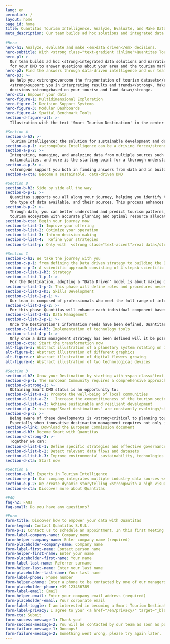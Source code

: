```yaml
---
lang: en
permalink: /
layout: home
page_id: home
title: Quantitas Tourism Intelligence. Analyze, Evaluate, and Make Data Driven Decisions.
meta_description: Our team builds ad hoc solutions and integrated data narratives for your DMO to answer questions about your area and the tourism market.

#Hero
hero-h1: Analyze, evaluate and make <em>data driven</em> decisions.
hero-subtitle: With <strong class="text-gradient !inline">Quantitas Tourism Intelligence</strong> you can manage your DMO starting with your most important data.
hero-p1: >-
  Our team builds ad hoc <strong>integrated data solutions and narratives</strong>
  for your DMO to answer questions about your area and the tourism market.
hero-p2: Find the answers through data-driven intelligence and our team's data knowledge.
hero-p3: >-
  We help you <strong>overcome the fragmentation of tourism datasets</strong> to get a global view and 
  <strong>support you in interpreting results and trends</strong>. Make confident business and policy 
  decisions <strong>based on your tourism and land data</strong>.
hero-cta: Empower your data
hero-figure-1: Multidimensional Exploration
hero-figure-2: Decision Support Systems
hero-figure-3: Modular Dashboards
hero-figure-4: Spatial Benchmark Tools
section-d-figure-alt: >-
  Illustration with the text 'Smart Tourism Destination' in the center and all around, clockwise from the top: 'Data', 'Infrastructure and Technology', 'Business', 'Strategy', 'Skills', 'Governance'

#Section A
section-a-h2: >-
  Tourism Intelligence: the solution for sustainable development and destination competitiveness
section-a-p-1: <strong>Data Intelligence can be a driving force</strong> for tourism destination innovation and an important factor in competitiveness, sustainable development, quality of life, and resilience.
section-a-p-2: >-
  Integrating, managing, and analyzing data from multiple sources such as: territory, tourist flows, overnight tourists, 
  nationalities, and more is the starting point for a thorough understanding of what is happening in your territory.
section-a-p-3: >-
  <strong>We support you both in finding answers from data and in building a strategy based on that data.</strong>
section-a-cta: Become a sustainable, data-driven DMO

#Section B
section-b-h2: Side by side all the way
section-b-p-1: >-
  Quantitas supports you all along your journey, helping you identify the purpose of data collection and analysis, the recipients and providers, 
  the type of data available, and their sources. This process enhances data from the tourism ecosystem, both public and private.
section-b-p-2: >-
  Through data, you can better understand and predict tourism patterns, improving the efficiency and competitiveness of your 
  tourism ecosystem with accurate planning and optimal resource allocation.
section-b-cta: Begin your journey now
section-b-list-1: Improve your offering
section-b-list-2: Optimize your operation
section-b-list-3: Inform decision making
section-b-list-4:  Refine your strategies
section-b-list-p: Only with  <strong class="text-accent">real data</strong> you can take the  <strong class="text-accent">right decisions</strong>.

#Section C
section-c-h2: We take the journey with you
section-c-p-1: from defining the Data driven strategy to building the Data Management Plan.
section-c-p-2: A scientific approach consisting of 4 stepsA scientific approach in 4 phases
section-c-list-1-h3: Strategy
section-c-list-1-p-1: >-
  For the Destination, adopting a "Data Driven" model is about making data the basis for supporting decision-making and the discovery of new marketing strategies and actions. Specifically, in order for the DMO to transit to the status of "Smart Tourism Destination," it is essential, in terms of its Governance, to acquire the ability to systematically obtain and use information extracted from data.
section-c-list-1-p-2: This phase will define roles and procedures necessary technological components, architectures, data policies, and the set of all activities associated with the management and governance of Destination data.
section-c-list-2-h3: Skills Development
section-c-list-2-p-1: >-
  Our team is composed of professionals who meet the full range of information and technology needs of the Destination. The team will accompany the Destination in all processes of Data Identification and Collection, Data Integration and in defining the most suitable Territorial Performance Indices (KPIs) for its realities. It will train the destination’s internal staff in acquiring the essential tools for sustainable and permanent Data Management.
section-c-list-2-p-2: >-
  For this phase Quantitas will enhance each individual component based on what was defined in the design phase. The individual components can be developed directly by Quantitas in their entirety, or can be integrated from other suppliers.
section-c-list-3-h3: Data Management
section-c-list-3-p-1: >-
  Once the Destination's information needs have been defined, Quantitas will support the Destination in formalizing all the data management processes, with a definition of roles, how the data will be updated, different levels of information accessibility, monitoring features, scalability of the information components, and data security. The Data Management Plan (DMP) will form the documentary basis suitable for certifying the Destination's "Data Driven" status.
section-c-list-4-h3: Implementation of technology tools
section-c-list-4-p-1: >-
  Only once a data management strategy has been defined will it be possible to understand what IT tools the Destination needs to put its data and information into production. As an expert in Tourism Intelligence solutions, Quantitas is the ideal party to accompany the Destination in choosing the most suitable tool with attention to cost-effectiveness and waste reduction: the potential software suggested will be characterized to be strictly functional to the Destination's needs.
section-c-cta: Start the transformation now
alt-figure-a: Abstract illustration of a planetary system rotating on itself
alt-figure-b: Abstract illustration of different graphics
alt-figure-c: Abstract illustration of digital flowers growing
alt-figure-d: Abstract illustration of two technological devices

#Section D
section-d-h2: Grow your Destination by starting with <span class="text-accent"><span class="font-bold">Quantitas on the path to becoming a <span class="font-bold">SMART DMO</span></span>
section-d-p-1: The European Community requires a comprehensive approach and specific skills to gain the ability to access European Funds
section-d-strong-1: >-
  Obtaining Smart DMO status is an opportunity to:
section-d-list-a-1: Promote the well-being of local communities
section-d-list-a-2:   Increase the competitiveness of the tourism sector
section-d-list-a-3: Achieve sustainable and resilient development
section-d-p-2: <strong>"Smart destinations" are constantly evolving</strong> in the provision of services to tourists as a result of socio-demographic, cultural, technological, environmental and political changes affecting all spheres of society.
section-d-p-3: >-
  Being aware of these developments is <strong>critical to planning tourism management and development strategies and timely actions</strong>. 
  Especially when innovative destination management requires not only investment in technology but also <strong>cultural changes in the DMO and the entire tourism ecosystem</strong>.
section-d-link: Download the European Commission document
section-d-h3: Become Smart with Quantitas
section-d-strong-2: >-
  Together we can:
section-d-list-b-1: Define specific strategies and effective governance models
section-d-list-b-2: Detect relevant data flows and datasets
section-d-list-b-3: Improve environmental sustainability, technologies and key infrastructures.
section-d-cta: Start now

#Section E  
section-e-h2: Experts in Tourism Intelligence
section-e-p-1: Our company integrates multiple industry data sources <strong>processed, integrated, analyzed and interpreted</strong>.
section-e-p-2: We create dynamic storytelling <strong>with a high visual impact</strong>, that help the DMO in analyzing the territory, managing and taking strategic decisions.
section-e-cta: Discover more about Quantitas

#FAQ
faq-h2: FAQs
faq-small: Do you have any questions?

#Form
form-title: Discover how to empower your data with Quantitas
form-legend: Contact Quantitas S.R.L.
form-p-1: Contact us to schedule an appointment. In this first meeting we’ll ask you how your destination is structured, what are your needs and which questions you want answered by the data and our team.
form-label-company-name: Company name
form-helper-company-name: Enter company name (required)
form-placeholder-company-name: Company name
form-label-first-name: Contact person name
form-helper-first-name: Enter your name
form-placeholder-first-name: Your name
form-label-last-name: Referrer surname
form-helper-last-name: Enter your last name
form-placeholder-last-name: Your last name
form-label-phone: Phone number
form-helper-phone: Enter a phone to be contacted by one of our managers
form-placeholder-phone: +39 123456789
form-label-email: Email
form-helper-email: Enter your company email address (required)
form-placeholder-email: Your corporate email
form-label-toggle: I am interested in becoming a Smart Tourism Destination
form-label-privacy: I agree to your <a href="/en/privacy/" target="_blank" class="underline text-primary">privacy policy</a>
form-cta: Submit
form-success-message-1: Thank you!
form-success-message-2: You will be contacted by our team as soon as possible
form-failure-message-1: Ooooops!
form-failure-message-2: Something went wrong, please try again later.
---
```

